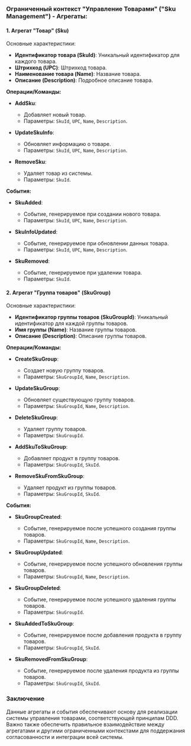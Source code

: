 ### Ограниченный контекст "Управление Товарами" ("Sku Management") - Агрегаты:

#### 1. Агрегат "Товар" (Sku)
Основные характеристики:
- **Идентификатор товара (SkuId)**: Уникальный идентификатор для каждого товара.
- **Штрихкод (UPC)**: Штрихкод товара.
- **Наименование товара (Name)**: Название товара.
- **Описание (Description)**: Подробное описание товара.

**Операции/Команды:**
- **AddSku**:
  - Добавляет новый товар.
  - Параметры: `SkuId`, `UPC`, `Name`, `Description`.
  
- **UpdateSkuInfo**:
  - Обновляет информацию о товаре.
  - Параметры: `SkuId`, `UPC`, `Name`, `Description`.
  
- **RemoveSku**:
  - Удаляет товар из системы.
  - Параметры: `SkuId`.

**События:**
- **SkuAdded**:
  - Событие, генерируемое при создании нового товара.
  - Параметры: `SkuId`, `UPC`, `Name`, `Description`.
  
- **SkuInfoUpdated**:
  - Событие, генерируемое при обновлении данных товара.
  - Параметры: `SkuId`, `UPC`, `Name`, `Description`.
  
- **SkuRemoved**:
  - Событие, генерируемое при удалении товара.
  - Параметры: `SkuId`.

#### 2. Агрегат "Группа товаров" (SkuGroup)
Основные характеристики:
- **Идентификатор группы товаров (SkuGroupId)**: Уникальный идентификатор для каждой группы товаров.
- **Имя группы (Name)**: Название группы товаров.
- **Описание (Description)**: Описание группы товаров.

**Операции/Команды:**
- **CreateSkuGroup**:
  - Создает новую группу товаров.
  - Параметры: `SkuGroupId`, `Name`, `Description`.

- **UpdateSkuGroup**:
  - Обновляет существующую группу товаров.
  - Параметры: `SkuGroupId`, `Name`, `Description`.

- **DeleteSkuGroup**:
  - Удаляет группу товаров.
  - Параметры: `SkuGroupId`.

- **AddSkuToSkuGroup**:
  - Добавляет продукт в группу товаров.
  - Параметры: `SkuGroupId`, `SkuId`.

- **RemoveSkuFromSkuGroup**:
  - Удаляет продукт из группы товаров.
  - Параметры: `SkuGroupId`, `SkuId`.

**События:**
- **SkuGroupCreated**:
  - Событие, генерируемое после успешного создания группы товаров.
  - Параметры: `SkuGroupId`, `Name`, `Description`.

- **SkuGroupUpdated**:
  - Событие, генерируемое после успешного обновления группы товаров.
  - Параметры: `SkuGroupId`, `Name`, `Description`.

- **SkuGroupDeleted**:
  - Событие, генерируемое после успешного удаления группы товаров.
  - Параметры: `SkuGroupId`.

- **SkuAddedToSkuGroup**:
  - Событие, генерируемое после добавления продукта в группу товаров.
  - Параметры: `SkuGroupId`, `SkuId`.

- **SkuRemovedFromSkuGroup**:
  - Событие, генерируемое после удаления продукта из группы товаров.
  - Параметры: `SkuGroupId`, `SkuId`.



### Заключение
Данные агрегаты и события обеспечивают основу для реализации системы управления товарами, соответствующей принципам DDD. Важно также обеспечить правильное взаимодействие между агрегатами и другими ограниченными контекстами для поддержания согласованности и интеграции всей системы.
